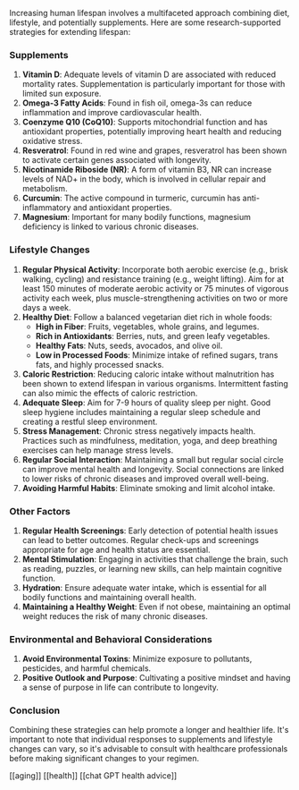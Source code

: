 Increasing human lifespan involves a multifaceted approach combining diet, lifestyle, and potentially supplements. Here are some research-supported strategies for extending lifespan:

### Supplements

1. **Vitamin D**: Adequate levels of vitamin D are associated with reduced mortality rates. Supplementation is particularly important for those with limited sun exposure.
2. **Omega-3 Fatty Acids**: Found in fish oil, omega-3s can reduce inflammation and improve cardiovascular health.
3. **Coenzyme Q10 (CoQ10)**: Supports mitochondrial function and has antioxidant properties, potentially improving heart health and reducing oxidative stress.
4. **Resveratrol**: Found in red wine and grapes, resveratrol has been shown to activate certain genes associated with longevity.
5. **Nicotinamide Riboside (NR)**: A form of vitamin B3, NR can increase levels of NAD+ in the body, which is involved in cellular repair and metabolism.
6. **Curcumin**: The active compound in turmeric, curcumin has anti-inflammatory and antioxidant properties.
7. **Magnesium**: Important for many bodily functions, magnesium deficiency is linked to various chronic diseases.

### Lifestyle Changes

1. **Regular Physical Activity**: Incorporate both aerobic exercise (e.g., brisk walking, cycling) and resistance training (e.g., weight lifting). Aim for at least 150 minutes of moderate aerobic activity or 75 minutes of vigorous activity each week, plus muscle-strengthening activities on two or more days a week.
2. **Healthy Diet**: Follow a balanced vegetarian diet rich in whole foods:
    - **High in Fiber**: Fruits, vegetables, whole grains, and legumes.
    - **Rich in Antioxidants**: Berries, nuts, and green leafy vegetables.
    - **Healthy Fats**: Nuts, seeds, avocados, and olive oil.
    - **Low in Processed Foods**: Minimize intake of refined sugars, trans fats, and highly processed snacks.
3. **Caloric Restriction**: Reducing caloric intake without malnutrition has been shown to extend lifespan in various organisms. Intermittent fasting can also mimic the effects of caloric restriction.
4. **Adequate Sleep**: Aim for 7-9 hours of quality sleep per night. Good sleep hygiene includes maintaining a regular sleep schedule and creating a restful sleep environment.
5. **Stress Management**: Chronic stress negatively impacts health. Practices such as mindfulness, meditation, yoga, and deep breathing exercises can help manage stress levels.
6. **Regular Social Interaction**: Maintaining a small but regular social circle can improve mental health and longevity. Social connections are linked to lower risks of chronic diseases and improved overall well-being.
7. **Avoiding Harmful Habits**: Eliminate smoking and limit alcohol intake.

### Other Factors

1. **Regular Health Screenings**: Early detection of potential health issues can lead to better outcomes. Regular check-ups and screenings appropriate for age and health status are essential.
2. **Mental Stimulation**: Engaging in activities that challenge the brain, such as reading, puzzles, or learning new skills, can help maintain cognitive function.
3. **Hydration**: Ensure adequate water intake, which is essential for all bodily functions and maintaining overall health.
4. **Maintaining a Healthy Weight**: Even if not obese, maintaining an optimal weight reduces the risk of many chronic diseases.

### Environmental and Behavioral Considerations

1. **Avoid Environmental Toxins**: Minimize exposure to pollutants, pesticides, and harmful chemicals.
2. **Positive Outlook and Purpose**: Cultivating a positive mindset and having a sense of purpose in life can contribute to longevity.

### Conclusion

Combining these strategies can help promote a longer and healthier life. It's important to note that individual responses to supplements and lifestyle changes can vary, so it's advisable to consult with healthcare professionals before making significant changes to your regimen.

[[aging]]
[[health]]
[[chat GPT health advice]]
